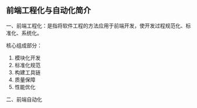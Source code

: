 ## 前端工程化与自动化简介

一、前端工程化：是指将软件工程的方法应用于前端开发，使开发过程规范化、标准化、系统化。

核心组成部分：
1. 模块化开发
2. 标准化规范
3. 构建工具链
4. 质量保障
5. 性能优化

二、前端自动化
